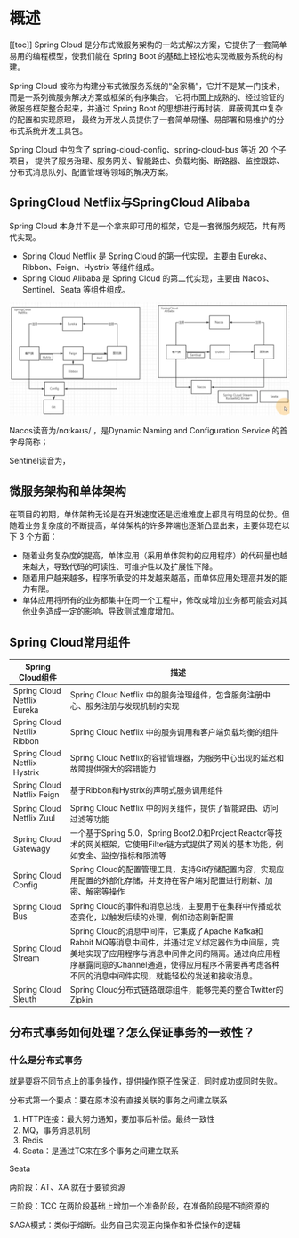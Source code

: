 # 概述
[[toc]]
Spring Cloud 是分布式微服务架构的一站式解决方案，它提供了一套简单易用的编程模型，使我们能在 Spring Boot 的基础上轻松地实现微服务系统的构建。

Spring Cloud 被称为构建分布式微服务系统的“全家桶”，它并不是某一门技术，而是一系列微服务解决方案或框架的有序集合。
它将市面上成熟的、经过验证的微服务框架整合起来，并通过 Spring Boot 的思想进行再封装，屏蔽调其中复杂的配置和实现原理，
最终为开发人员提供了一套简单易懂、易部署和易维护的分布式系统开发工具包。

Spring Cloud 中包含了 spring-cloud-config、spring-cloud-bus 等近 20 个子项目，
提供了服务治理、服务网关、智能路由、负载均衡、断路器、监控跟踪、分布式消息队列、配置管理等领域的解决方案。

## SpringCloud Netflix与SpringCloud Alibaba
Spring Cloud 本身并不是一个拿来即可用的框架，它是一套微服务规范，共有两代实现。
* Spring Cloud Netflix 是 Spring Cloud 的第一代实现，主要由 Eureka、Ribbon、Feign、Hystrix 等组件组成。
* Spring Cloud Alibaba 是 Spring Cloud 的第二代实现，主要由 Nacos、Sentinel、Seata 等组件组成。

![](./img/readme/2022-07-14-23-52-54.png)

Nacos读音为/nɑ:kəʊs/ ，是Dynamic Naming and Configuration Service 的首字母简称；

Sentinel读音为，

## 微服务架构和单体架构
在项目的初期，单体架构无论是在开发速度还是运维难度上都具有明显的优势。但随着业务复杂度的不断提高，单体架构的许多弊端也逐渐凸显出来，主要体现在以下 3 个方面：
* 随着业务复杂度的提高，单体应用（采用单体架构的应用程序）的代码量也越来越大，导致代码的可读性、可维护性以及扩展性下降。
* 随着用户越来越多，程序所承受的并发越来越高，而单体应用处理高并发的能力有限。
* 单体应用将所有的业务都集中在同一个工程中，修改或增加业务都可能会对其他业务造成一定的影响，导致测试难度增加。

## Spring Cloud常用组件
|Spring Cloud组件|描述|
|--|--|
|Spring Cloud Netflix Eureka|Spring Cloud Netflix 中的服务治理组件，包含服务注册中心、服务注册与发现机制的实现|
|Spring Cloud Netflix Ribbon|Spring Cloud Netflix 中的服务调用和客户端负载均衡的组件|
|Spring Cloud Netflix Hystrix|Spring Cloud Netflix的容错管理器，为服务中心出现的延迟和故障提供强大的容错能力|
|Spring Cloud Netflix Feign|基于Ribbon和Hystrix的声明式服务调用组件|
|Spring Cloud Netflix Zuul|Spring Cloud Netflix 中的网关组件，提供了智能路由、访问过滤等功能|
|Spring Cloud Gatewagy|一个基于Spring 5.0，Spring Boot2.0和Project Reactor等技术的网关框架，它使用Filter链方式提供了网关的基本功能，例如安全、监控/指标和限流等|
|Spring Cloud Config|Spring Cloud的配置管理工具，支持Git存储配置内容，实现应用配置的外部化存储，并支持在客户端对配置进行刷新、加密、解密等操作|
|Spring Cloud Bus|Spring Cloud的事件和消息总线，主要用于在集群中传播或状态变化，以触发后续的处理，例如动态刷新配置|
|Spring Cloud Stream|Spring Cloud的消息中间件，它集成了Apache Kafka和Rabbit MQ等消息中间件，并通过定义绑定器作为中间层，完美地实现了应用程序与消息中间件之间的隔离。通过向应用程序暴露同意的Channel通道，使得应用程序不需要再考虑各种不同的消息中间件实现，就能轻松的发送和接收消息。|
|Spring Cloud Sleuth|Spring Cloud分布式链路跟踪组件，能够完美的整合Twitter的Zipkin|



## 分布式事务如何处理？怎么保证事务的一致性？
### 什么是分布式事务
就是要将不同节点上的事务操作，提供操作原子性保证，同时成功或同时失败。

分布式第一个要点：要在原本没有直接关联的事务之间建立联系

1. HTTP连接：最大努力通知，要加事后补偿。最终一致性
2. MQ，事务消息机制
3. Redis
4. Seata：是通过TC来在多个事务之间建立联系

Seata

两阶段：AT、XA 就在于要锁资源

三阶段：TCC 在两阶段基础上增加一个准备阶段，在准备阶段是不锁资源的

SAGA模式：类似于熔断。业务自己实现正向操作和补偿操作的逻辑
